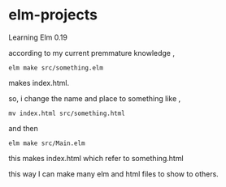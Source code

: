 # elm-projects
Learning Elm 0.19

according to my current premmature knowledge , 
```
elm make src/something.elm
```
makes index.html.

so, i change the name and place to something like , 
```
mv index.html src/something.html
```
and then
```
elm make src/Main.elm
```
this makes index.html which refer to something.html

this way I can make many elm and html files to show to others.
